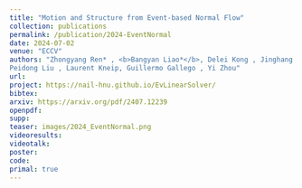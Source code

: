 ```yaml
---
title: "Motion and Structure from Event-based Normal Flow"
collection: publications
permalink: /publication/2024-EventNormal
date: 2024-07-02
venue: "ECCV"
authors: "Zhongyang Ren* , <b>Bangyan Liao*</b>, Delei Kong , Jinghang Li ,
Peidong Liu , Laurent Kneip, Guillermo Gallego , Yi Zhou"
url: 
project: https://nail-hnu.github.io/EvLinearSolver/
bibtex: 
arxiv: https://arxiv.org/pdf/2407.12239
openpdf: 
supp: 
teaser: images/2024_EventNormal.png
videoresults: 
videotalk: 
poster: 
code: 
primal: true
---
```

